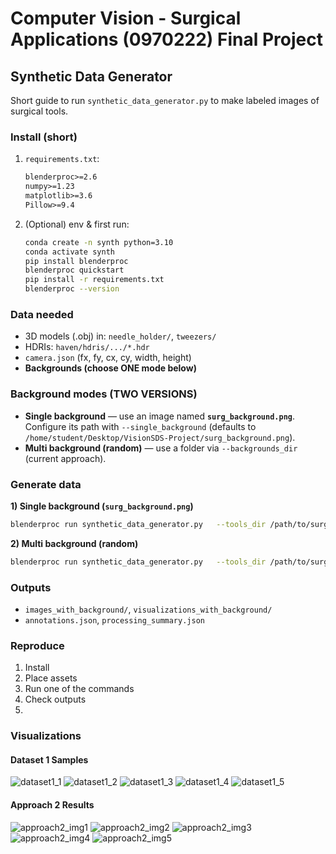 # Computer Vision - Surgical Applications (0970222) Final Project
## Synthetic Data Generator
Short guide to run `synthetic_data_generator.py` to make labeled images of surgical tools.

### Install (short)
1) `requirements.txt`:
   ```txt
   blenderproc>=2.6
   numpy>=1.23
   matplotlib>=3.6
   Pillow>=9.4
   ```
2) (Optional) env & first run:
   ```bash
   conda create -n synth python=3.10
   conda activate synth
   pip install blenderproc
   blenderproc quickstart
   pip install -r requirements.txt
   blenderproc --version
   ```

### Data needed
- 3D models (.obj) in: `needle_holder/`, `tweezers/`
- HDRIs: `haven/hdris/.../*.hdr`
- `camera.json` (fx, fy, cx, cy, width, height)
- **Backgrounds (choose ONE mode below)**

### Background modes (TWO VERSIONS)
- **Single background** — use an image named **`surg_background.png`**.  
  Configure its path with `--single_background` (defaults to `/home/student/Desktop/VisionSDS-Project/surg_background.png`).  
- **Multi background (random)** — use a folder via `--backgrounds_dir` (current approach).

### Generate data
**1) Single background (`surg_background.png`)**
```bash
blenderproc run synthetic_data_generator.py   --tools_dir /path/to/surgical_tools_models   --camera_params /path/to/camera.json   --output_dir DATASET_SINGLE_BG   --num_images 10   --categories needle_holder tweezers   --single_background /path/to/surg_background.png   --haven_path /path/to/haven/
```

**2) Multi background (random)**
```bash
blenderproc run synthetic_data_generator.py   --tools_dir /path/to/surgical_tools_models   --camera_params /path/to/camera.json   --output_dir DATASET_MULTI_BG   --num_images 10   --categories needle_holder tweezers   --backgrounds_dir /path/to/backgrounds   --haven_path /path/to/haven/
```

### Outputs
- `images_with_background/`, `visualizations_with_background/`
- `annotations.json`, `processing_summary.json`

### Reproduce
1) Install  
2) Place assets  
3) Run one of the commands  
4) Check outputs
5) 
### Visualizations

#### Dataset 1 Samples
![dataset1_1](10%20Visualizations%20To%20Submit/dataset1_1.png)
![dataset1_2](10%20Visualizations%20To%20Submit/dataset1_2.png)
![dataset1_3](10%20Visualizations%20To%20Submit/dataset1_3.png)
![dataset1_4](10%20Visualizations%20To%20Submit/dataset1_4.png)
![dataset1_5](10%20Visualizations%20To%20Submit/dataset1_5.png)

#### Approach 2 Results
![approach2_img1](10%20Visualizations%20To%20Submit/approach2_img1.png)
![approach2_img2](10%20Visualizations%20To%20Submit/approach2_img2.png)
![approach2_img3](10%20Visualizations%20To%20Submit/approach2_img3.png)
![approach2_img4](10%20Visualizations%20To%20Submit/approach2_img4.png)
![approach2_img5](10%20Visualizations%20To%20Submit/approach2_img5.png)
